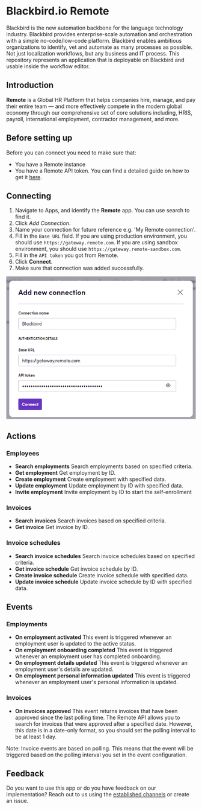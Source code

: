 # Blackbird.io Remote

Blackbird is the new automation backbone for the language technology industry. Blackbird provides enterprise-scale automation and orchestration with a simple no-code/low-code platform. Blackbird enables ambitious organizations to identify, vet and automate as many processes as possible. Not just localization workflows, but any business and IT process. This repository represents an application that is deployable on Blackbird and usable inside the workflow editor.

## Introduction

<!-- begin docs -->

**Remote** is a Global HR Platform that helps companies hire, manage, and pay their entire team — and more effectively compete in the modern global economy through our comprehensive set of core solutions including, HRIS, payroll, international employment, contractor management, and more.

## Before setting up

Before you can connect you need to make sure that:

- You have a Remote instance
- You have a Remote API token. You can find a detailed guide on how to get it [here](https://remote.com/resources/api/auth-and-authorization).

## Connecting

1. Navigate to Apps, and identify the **Remote** app. You can use search to find it.
2. Click _Add Connection_.
3. Name your connection for future reference e.g. 'My Remote connection'.
4. Fill in the `Base URL` field. If you are using production environment, you should use `https://gateway.remote.com`. If you are using sandbox environment, you should use `https://gateway.remote-sandbox.com`.
5. Fill in the `API token` you got from Remote.
6. Click **Connect**.
7. Make sure that connection was added successfully.

![connection](./image/README/connecting.png)

## Actions

### Employees

- **Search employments** Search employments based on specified criteria.
- **Get employment** Get employment by ID.
- **Create employment** Create employment with specified data.
- **Update employment** Update employment by ID with specified data.
- **Invite employment** Invite employment by ID to start the self-enrollment

### Invoices

- **Search invoices** Search invoices based on specified criteria.
- **Get invoice** Get invoice by ID.

### Invoice schedules

- **Search invoice schedules** Search invoice schedules based on specified criteria.
- **Get invoice schedule** Get invoice schedule by ID.
- **Create invoice schedule** Create invoice schedule with specified data.
- **Update invoice schedule** Update invoice schedule by ID with specified data.

## Events

### Employments

- **On employment activated** This event is triggered whenever an employment user is updated to the active status.
- **On employment onboarding completed** This event is triggered whenever an employment user has completed onboarding.
- **On employment details updated** This event is triggered whenever an employment user's details are updated.
- **On employment personal information updated** This event is triggered whenever an employment user's personal information is updated.

### Invoices

- **On invoices approved** This event returns invoices that have been approved since the last polling time. The Remote API allows you to search for invoices that were approved after a specified date. However, this date is in a date-only format, so you should set the polling interval to be at least 1 day.

Note: Invoice events are based on polling. This means that the event will be triggered based on the polling interval you set in the event configuration.

## Feedback

Do you want to use this app or do you have feedback on our implementation? Reach out to us using the [established channels](https://www.blackbird.io/) or create an issue.

<!-- end docs -->
